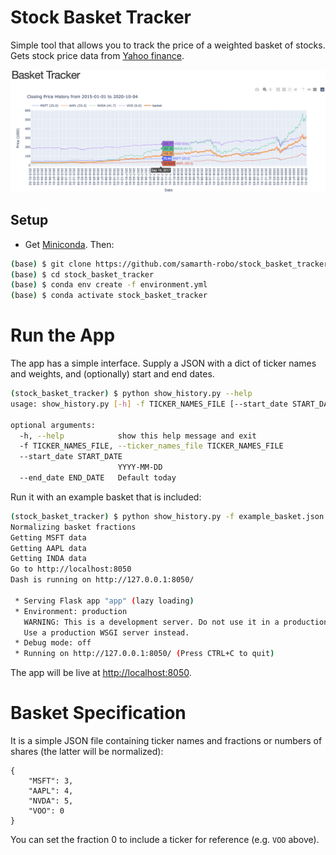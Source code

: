 # Stock Basket Tracker

Simple tool that allows you to track the price of a weighted basket of stocks.
Gets stock price data from [Yahoo finance](https://pypi.org/project/yfinance/).

![teaser](teaser.png)

## Setup
- Get [Miniconda](https://docs.conda.io/en/latest/miniconda.html). Then:
```bash
(base) $ git clone https://github.com/samarth-robo/stock_basket_tracker.git
(base) $ cd stock_basket_tracker 
(base) $ conda env create -f environment.yml
(base) $ conda activate stock_basket_tracker
```

# Run the App

The app has a simple interface. Supply a JSON with a dict of ticker names and
weights, and (optionally) start and end dates.

```bash
(stock_basket_tracker) $ python show_history.py --help
usage: show_history.py [-h] -f TICKER_NAMES_FILE [--start_date START_DATE] [--end_date END_DATE]

optional arguments:
  -h, --help            show this help message and exit
  -f TICKER_NAMES_FILE, --ticker_names_file TICKER_NAMES_FILE
  --start_date START_DATE
                        YYYY-MM-DD
  --end_date END_DATE   Default today
```

Run it with an example basket that is included:

```bash
(stock_basket_tracker) $ python show_history.py -f example_basket.json 
Normalizing basket fractions
Getting MSFT data
Getting AAPL data
Getting INDA data
Go to http://localhost:8050
Dash is running on http://127.0.0.1:8050/

 * Serving Flask app "app" (lazy loading)
 * Environment: production
   WARNING: This is a development server. Do not use it in a production deployment.
   Use a production WSGI server instead.
 * Debug mode: off
 * Running on http://127.0.0.1:8050/ (Press CTRL+C to quit)
```

The app will be live at [http://localhost:8050](http://localhost:8050).

# Basket Specification

It is a simple JSON file containing ticker names and fractions or numbers of
shares (the latter will be normalized):

```
{
    "MSFT": 3,
    "AAPL": 4,
    "NVDA": 5,
    "VOO": 0
}
```
You can set the fraction 0 to include a ticker for reference (e.g. `VOO` above).
